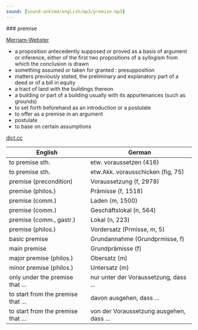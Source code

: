 ```yaml
---
sound: [sound:ankimd/english/mp3/premise.mp3]
---
```


\### premise

[Merriam-Webster](https://www.merriam-webster.com/dictionary/premise)

- a proposition antecedently supposed or proved as a basis of argument or inference, either of the first two propositions of a syllogism from which the conclusion is drawn
- something assumed or taken for granted : presupposition
- matters previously stated, the preliminary and explanatory part of a deed or of a bill in equity
- a tract of land with the buildings thereon
- a building or part of a building usually with its appurtenances (such as grounds)
- to set forth beforehand as an introduction or a postulate
- to offer as a premise in an argument
- postulate
- to base on certain assumptions

[dict.cc](https://www.dict.cc/premise)

| English        | German       |
| -------------- | ------------ |
| to premise sth. | etw. voraussetzen (416) |
| to premise sth. | etw.Akk. vorausschicken (fig, 75) |
| premise (precondition) | Voraussetzung (f, 2978) |
| premise (philos.) | Prämisse (f, 1518) |
| premise (comm.) | Laden (m, 1500) |
| premise (comm.) | Geschäftslokal (n, 564) |
| premise (comm., gastr.) | Lokal (n, 223) |
| premise (philos.) | Vordersatz (Prmisse, m, 5) |
| basic premise | Grundannahme (Grundprmisse, f) |
| main premise | Grundprämisse (f) |
| major premise (philos.) | Obersatz (m) |
| minor premise (philos.) | Untersatz (m) |
| only under the premise that ... | nur unter der Voraussetzung, dass ... |
| to start from the premise that ... | davon ausgehen, dass ... |
| to start from the premise that ... | von der Voraussetzung ausgehen, dass ... |

